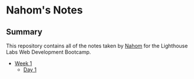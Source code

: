 # Nahom's Notes

## Summary 

This repository contains all of the notes taken by [Nahom](https://github.com/NahomKibreab) for the Lighthouse Labs Web Development Bootcamp.

* [Week 1](/Week_1)
  * [Day 1](/Week_1/Day_1)